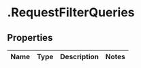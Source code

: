 # .RequestFilterQueries

## Properties
Name | Type | Description | Notes
------------ | ------------- | ------------- | -------------


